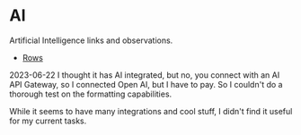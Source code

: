 # AI

Artificial Intelligence links and observations.

- [Rows](https://rows.com/)

2023-06-22
I thought it has AI integrated, but no, you connect with an AI API Gateway, so
I connected Open AI, but I have to pay. So I couldn't do a thorough test on
the formatting capabilities.

While it seems to have many integrations and cool stuff, I didn't find it
useful for my current tasks.

